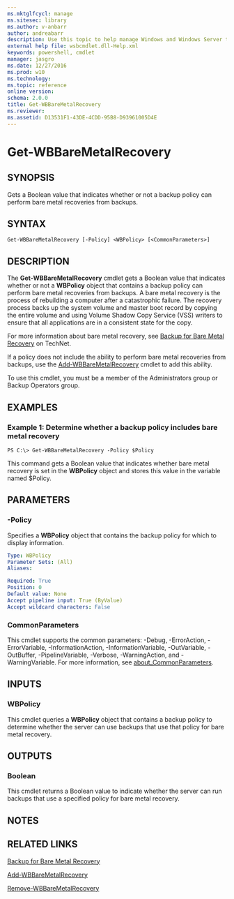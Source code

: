 ```yaml
---
ms.mktglfcycl: manage
ms.sitesec: library
ms.author: v-anbarr
author: andreabarr
description: Use this topic to help manage Windows and Windows Server technologies with Windows PowerShell.
external help file: wsbcmdlet.dll-Help.xml
keywords: powershell, cmdlet
manager: jasgro
ms.date: 12/27/2016
ms.prod: w10
ms.technology: 
ms.topic: reference
online version: 
schema: 2.0.0
title: Get-WBBareMetalRecovery
ms.reviewer:
ms.assetid: D13531F1-43DE-4CDD-95B8-D93961005D4E
---
```


# Get-WBBareMetalRecovery

## SYNOPSIS
Gets a Boolean value that indicates whether or not a backup policy can perform bare metal recoveries from backups.

## SYNTAX

```
Get-WBBareMetalRecovery [-Policy] <WBPolicy> [<CommonParameters>]
```

## DESCRIPTION
The **Get-WBBareMetalRecovery** cmdlet gets a Boolean value that indicates whether or not a **WBPolicy** object that contains a backup policy can perform bare metal recoveries from backups.
A bare metal recovery is the process of rebuilding a computer after a catastrophic failure.
The recovery process backs up the system volume and master boot record by copying the entire volume and using Volume Shadow Copy Service (VSS) writers to ensure that all applications are in a consistent state for the copy.

For more information about bare metal recovery, see [Backup for Bare Metal Recovery](http://technet.microsoft.com/en-us/library/bb795820.aspx) on TechNet.


If a policy does not include the ability to perform bare metal recoveries from backups, use the [Add-WBBareMetalRecovery](./Add-WBBareMetalRecovery.md) cmdlet to add this ability.

To use this cmdlet, you must be a member of the Administrators group or Backup Operators group.

## EXAMPLES

### Example 1: Determine whether a backup policy includes bare metal recovery
```
PS C:\> Get-WBBareMetalRecovery -Policy $Policy
```

This command gets a Boolean value that indicates whether bare metal recovery is set in the **WBPolicy** object and stores this value in the variable named $Policy.

## PARAMETERS

### -Policy
Specifies a **WBPolicy** object that contains the backup policy for which to display information.

```yaml
Type: WBPolicy
Parameter Sets: (All)
Aliases: 

Required: True
Position: 0
Default value: None
Accept pipeline input: True (ByValue)
Accept wildcard characters: False
```

### CommonParameters
This cmdlet supports the common parameters: -Debug, -ErrorAction, -ErrorVariable, -InformationAction, -InformationVariable, -OutVariable, -OutBuffer, -PipelineVariable, -Verbose, -WarningAction, and -WarningVariable. For more information, see [about_CommonParameters](http://go.microsoft.com/fwlink/?LinkID=113216).

## INPUTS

### WBPolicy
This cmdlet queries a **WBPolicy** object that contains a backup policy to determine whether the server can use backups that use that policy for bare metal recovery.

## OUTPUTS

### Boolean
This cmdlet returns a Boolean value to indicate whether the server can run backups that use a specified policy for bare metal recovery.

## NOTES

## RELATED LINKS

[Backup for Bare Metal Recovery](http://technet.microsoft.com/en-us/library/bb795820.aspx)

[Add-WBBareMetalRecovery](./Add-WBBareMetalRecovery.md)

[Remove-WBBareMetalRecovery](./Remove-WBBareMetalRecovery.md)


